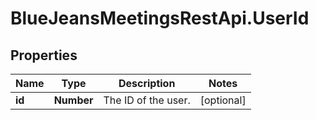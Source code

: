 # BlueJeansMeetingsRestApi.UserId

## Properties
Name | Type | Description | Notes
------------ | ------------- | ------------- | -------------
**id** | **Number** | The ID of the user. | [optional] 


